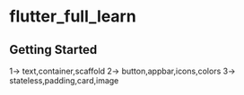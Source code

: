 # flutter_full_learn


## Getting Started

1-> text,container,scaffold
2-> button,appbar,icons,colors
3-> stateless,padding,card,image


